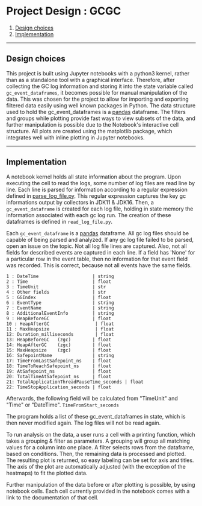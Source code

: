 # Project Design : GCGC

1. [Design choices](#design-choices)
2. [Implementation](#implementation)

---

## Design choices

This project is built using Jupyter notebooks with a python3 kernel, rather than as a standalone tool with a graphical interface. Therefore, after collecting the GC log information and storing it into the state variable called `gc_event_dataframes`, it becomes possible for manual manipulation of the data. This was chosen for the project to allow for importing and exporting filtered data easily using well known packages in Python. The data structure used to hold the gc_event_dataframes is a [pandas](https://pandas.pydata.org) dataframe. The filters and groups while plotting provide fast ways to view subsets of the data, and further manipulation is possible due to the Notebook's interactive cell structure. All plots are created using the matplotlib package, which integrates well with inline plotting in Jupyter notebooks.

---

## Implementation

A notebook kernel holds all state information about the program. Upon executing the cell to read the logs, some number of log files are read line by line. Each line is parsed for information according to a regular expression defined in [parse_log_file.py](parse_log_file.py). This regular expression captures the key gc informations output by collectors in JDK11 & JDK16. Then, a `gc_event_dataframe` is created for each log file, holding in state memory the information associated with each gc log run. The creation of these dataframes is defined in `read_log_file.py`. 

Each `gc_event_dataframe` is a [pandas](https://pandas.pydata.org) dataframe.
All gc log files should be capable of being parsed and analyzed. If any gc log file failed to be parsed, open an issue on the topic. Not all log file lines are captured. Also, not all fields for described events are captured in each line. If a field has 'None' for a particular row in the event table, then no information for that event field was recorded. This is correct, because not all events have the same fields.
```
1 : DateTime                    | string
2 : Time                        | float
3 : TimeUnit                    | str
4 : Other fields                | str
5 : GGIndex                     | float
6 : EventType                   | string
7 : EventName                   | string
8 : AdditionalEventInfo         | string
9 : HeapBeforeGC                | float
10 : HeapAfterGC                 | float
11 : MaxHeapsize                 | float
12: Duration_milliseconds        | float
13: HeapBeforeGC   (zgc)        | float
14: HeapAfterGC    (zgc)        | float
15: MaxHeapsize    (zgc)        | float
16: SafepointName               | string
17: TimeFromLastSafepoint_ns    | float
18: TimeToReachSafepoint_ns     | float
19: AtSafepoint_ns              | float
20: TotalTimeAtSafepoint_ns     | float
21: TotalApplicationThreadPauseTime_seconds | float
22: TimeStopApplication_seconds | float
```
Afterwards, the following field will be calculated from "TimeUnit" and "Time" or "DateTime".
```TimeFromStart_seconds```



The program holds a list of these gc_event_dataframes in state, which is then never modified again. The log files will not be read again.

To run analysis on the data, a user runs a cell with a printing function, which takes a grouping & filter as parameters.
A grouping will group all matching values for a column into one place. A filter selects rows from the dataframe, based on conditions. Then, the remaining data is processed and plotted. The resulting plot is returned, so easy labeling can be set for axis and titles. The axis of the plot are automatically adjusted (with the exception of the heatmaps) to fit the plotted data. 

Further manipulation of the data before or after plotting is possible, by using notebook cells. Each cell currently provided in the notebook comes with a link to the documentation of that cell.
